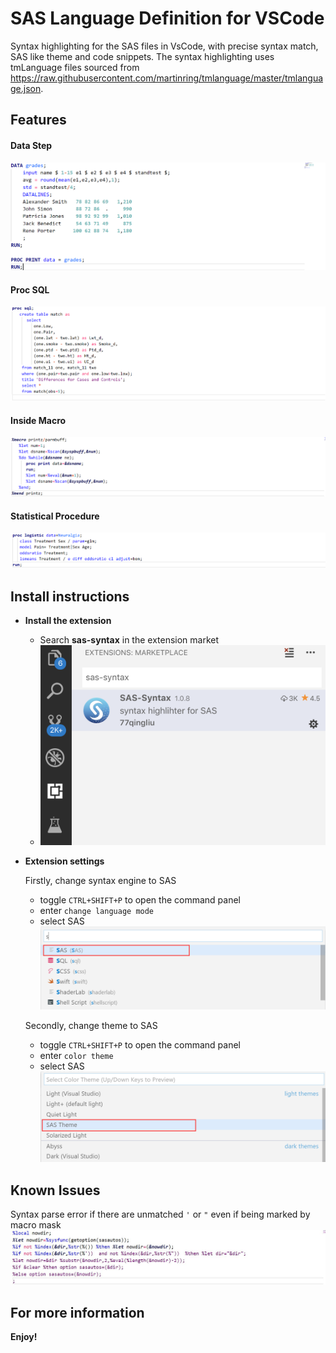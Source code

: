 # SAS Language Definition for VSCode

 Syntax highlighting for the SAS files in VsCode, with precise syntax match, SAS like theme and code snippets. 
 The syntax highlighting uses tmLanguage files sourced from https://raw.githubusercontent.com/martinring/tmlanguage/master/tmlanguage.json. 


## Features
#### Data Step
![](feature1.jpg)
#### Proc SQL
![](feature2.jpg)
#### Inside Macro
![](feature3.jpg)
#### Statistical Procedure
![](feature4.png)


## Install instructions
* **Install the extension**
  * Search **sas-syntax** in the extension market
  * ![](install.png)
* **Extension settings**

  Firstly, change syntax engine to SAS
  * toggle `CTRL+SHIFT+P` to open the command panel
  * enter `change language mode`
  * select SAS
  ![](setup1.png)

  Secondly, change theme to SAS
  * toggle `CTRL+SHIFT+P` to open the command panel
  * enter `color theme`
  * select SAS
  ![](setup2.png)

## Known Issues
Syntax parse error if there are unmatched `'` or `"` even if being marked by macro mask
![](issue1.jpg)

## For more information

**Enjoy!**
